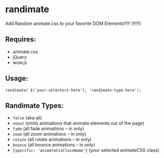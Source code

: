 # randimate
Add Random animate.css to your favorite DOM Elements!!!!! (!!!!!)

## Requires:

- animate.css
- jQuery
- wow.js

## Usage:

```randimate( $('your-selectors-here'), 'randimate-type-here');```

## Randimate Types:

- `false` (aka all)
- `noout` (omits animations that animate elements out of the page)
- `fade` (all fade animations – in only)
- `zoom` (all zoom animations – in only)
- `rotate` (all rotate animations – in only)
- `bounce` (all bounce animations – in only)
- `{specific: 'animateCssClassName'}` (your selected animateCSS class)
